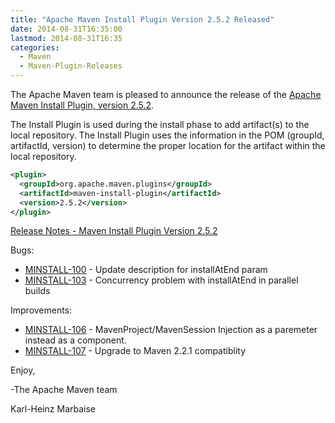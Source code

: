 ```yaml
---
title: "Apache Maven Install Plugin Version 2.5.2 Released"
date: 2014-08-31T16:35:00
lastmod: 2014-08-31T16:35
categories:
  - Maven
  - Maven-Plugin-Releases
---
```

The Apache Maven team is pleased to announce the release of the 
[Apache Maven Install Plugin, version 2.5.2](http://maven.apache.org/plugins/maven-install-plugin/).

The Install Plugin is used during the install phase to add artifact(s) to the
local repository. The Install Plugin uses the information in the POM (groupId,
artifactId, version) to determine the proper location for the artifact within
the local repository.

```xml
<plugin>
  <groupId>org.apache.maven.plugins</groupId>
  <artifactId>maven-install-plugin</artifactId>
  <version>2.5.2</version>
</plugin>
```
<!-- more -->

[Release Notes - Maven Install Plugin Version 2.5.2](http://jira.codehaus.org/secure/ReleaseNote.jspa?projectId=11136&version=19616)

Bugs:

 * [MINSTALL-100](https://issues.apache.org/jira/browse/MINSTALL-100) - Update description for installAtEnd param
 * [MINSTALL-103](https://issues.apache.org/jira/browse/MINSTALL-103) - Concurrency problem with installAtEnd in parallel builds

Improvements:

 * [MINSTALL-106](https://issues.apache.org/jira/browse/MINSTALL-106) - MavenProject/MavenSession Injection as a paremeter instead as a component.
 * [MINSTALL-107](https://issues.apache.org/jira/browse/MINSTALL-107) - Upgrade to Maven 2.2.1 compatiblity


Enjoy,

-The Apache Maven team

Karl-Heinz Marbaise
